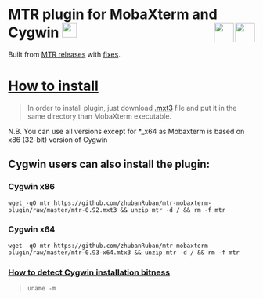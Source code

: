 # MTR plugin for MobaXterm and Cygwin <a href="https://github.com/zhubanRuban/mtr-mobaxterm-plugin/"><img height="30" src="https://camo.githubusercontent.com/7710b43d0476b6f6d4b4b2865e35c108f69991f3/68747470733a2f2f7777772e69636f6e66696e6465722e636f6d2f646174612f69636f6e732f6f637469636f6e732f313032342f6d61726b2d6769746875622d3235362e706e67"></a> <a href="https://mobaxterm.mobatek.net/" target="_blank"><img align="right" height="40" src="https://mobaxterm.mobatek.net/img/moba/xterm_logo.png"></a> <a href="http://www.bitwizard.nl/mtr/" target="_blank"><img align="right" height="40" src="http://www.bitwizard.nl/img/bw_logo_new.png"></a>

Built from [MTR releases](https://github.com/traviscross/mtr/releases) with [fixes](https://github.com/traviscross/mtr/issues/199).

# [How to install](https://mobaxterm.mobatek.net/plugins.html)

> In order to install plugin, just download [.mxt3](https://github.com/zhubanRuban/mtr-mobaxterm-plugin/raw/master/mtr-0.92.mxt3) file and put it in the same directory than MobaXterm executable.

N.B. You can use all versions except for \*\_x64 as Mobaxterm is based on x86 (32-bit) version of Cygwin

## Cygwin users can also install the plugin:

### Cygwin x86

```
wget -qO mtr https://github.com/zhubanRuban/mtr-mobaxterm-plugin/raw/master/mtr-0.92.mxt3 && unzip mtr -d / && rm -f mtr
```

### Cygwin x64

```
wget -qO mtr https://github.com/zhubanRuban/mtr-mobaxterm-plugin/raw/master/mtr-0.93-x64.mtx3 && unzip mtr -d / && rm -f mtr
```

### [How to detect Cygwin installation bitness](https://stackoverflow.com/questions/22687184/how-do-i-tell-whether-my-cygwin-installation-is-32-or-64-bit)

>```
>uname -m
>```
